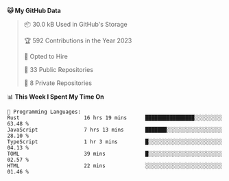 <!--START_SECTION:waka-->
**🐱 My GitHub Data** 

> 📦 30.0 kB Used in GitHub's Storage 
 > 
> 🏆 592 Contributions in the Year 2023
 > 
> 💼 Opted to Hire
 > 
> 📜 33 Public Repositories 
 > 
> 🔑 8 Private Repositories 
 > 
📊 **This Week I Spent My Time On** 

```text
💬 Programming Languages: 
Rust                     16 hrs 19 mins      ████████████████░░░░░░░░░   63.48 % 
JavaScript               7 hrs 13 mins       ███████░░░░░░░░░░░░░░░░░░   28.10 % 
TypeScript               1 hr 3 mins         █░░░░░░░░░░░░░░░░░░░░░░░░   04.13 % 
TOML                     39 mins             █░░░░░░░░░░░░░░░░░░░░░░░░   02.57 % 
HTML                     22 mins             ░░░░░░░░░░░░░░░░░░░░░░░░░   01.46 % 
```


<!--END_SECTION:waka-->

